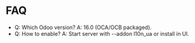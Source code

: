 # FAQ

- Q: Which Odoo version? A: 16.0 (OCA/OCB packaged).
- Q: How to enable? A: Start server with --addon l10n_ua or install in UI.

